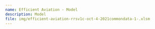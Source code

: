 ```yaml
---
name: Efficient Aviation - Model
description: Model
file: img/efficient-aviation-rrsv1c-oct-4-2021commondata-1-.xlsm
---
```

